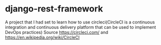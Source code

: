 # django-rest-framework
A project that I had set to learn how to use circleci(CircleCI is a continuous integration and continuous delivery platform that can be used to implement DevOps practices)
Source https://circleci.com/  and https://en.wikipedia.org/wiki/CircleCI
